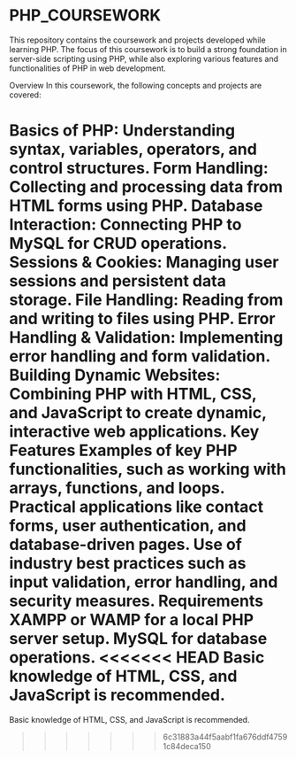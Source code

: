 # PHP_COURSEWORK
This repository contains the coursework and projects developed while learning PHP. The focus of this coursework is to build a strong foundation in server-side scripting using PHP, while also exploring various features and functionalities of PHP in web development.

Overview
In this coursework, the following concepts and projects are covered:

Basics of PHP: Understanding syntax, variables, operators, and control structures.
Form Handling: Collecting and processing data from HTML forms using PHP.
Database Interaction: Connecting PHP to MySQL for CRUD operations.
Sessions & Cookies: Managing user sessions and persistent data storage.
File Handling: Reading from and writing to files using PHP.
Error Handling & Validation: Implementing error handling and form validation.
Building Dynamic Websites: Combining PHP with HTML, CSS, and JavaScript to create dynamic, interactive web applications.
Key Features
Examples of key PHP functionalities, such as working with arrays, functions, and loops.
Practical applications like contact forms, user authentication, and database-driven pages.
Use of industry best practices such as input validation, error handling, and security measures.
Requirements
XAMPP or WAMP for a local PHP server setup.
MySQL for database operations.
<<<<<<< HEAD
Basic knowledge of HTML, CSS, and JavaScript is recommended.
=======
Basic knowledge of HTML, CSS, and JavaScript is recommended.
>>>>>>> 6c31883a44f5aabf1fa676ddf47591c84deca150
